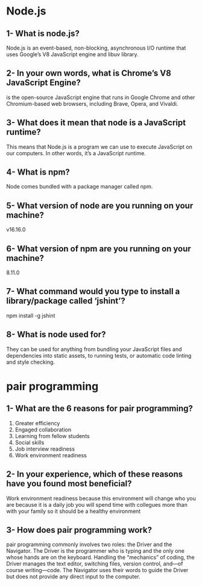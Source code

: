 # Node.js

## 1- What is node.js?

Node.js is an event-based, non-blocking, asynchronous I/O runtime that uses Google’s V8 JavaScript engine and libuv library.

## 2- In your own words, what is Chrome’s V8 JavaScript Engine?

is the open-source JavaScript engine that runs in Google Chrome and other Chromium-based web browsers, including Brave, Opera, and Vivaldi.

## 3- What does it mean that node is a JavaScript runtime?

This means that Node.js is a program we can use to execute JavaScript on our computers. In other words, it’s a JavaScript runtime.

## 4- What is npm?

Node comes bundled with a package manager called npm.

## 5- What version of node are you running on your machine?

v16.16.0

## 6- What version of npm are you running on your machine?

8.11.0

## 7- What command would you type to install a library/package called ‘jshint’?

npm install -g jshint

## 8- What is node used for?

They can be used for anything from bundling your JavaScript files and dependencies into static assets, to running tests, or automatic code linting and style checking.

# pair programming

## 1- What are the 6 reasons for pair programming?

<ol>
<li> Greater efficiency</li>
<li> Engaged collaboration </li>
<li> Learning from fellow students </li>
<li> Social skills </li>
<li> Job interview readiness </li>
<li> Work environment readiness </li>
</ol>

## 2- In your experience, which of these reasons have you found most beneficial?

Work environment readiness because this environment will change who you are because it is a daily job you will spend time with collegues more than with your family so it should be a healthy environment

## 3- How does pair programming work?

pair programming commonly involves two roles: the Driver and the Navigator. The Driver is the programmer who is typing and the only one whose hands are on the keyboard. Handling the “mechanics” of coding, the Driver manages the text editor, switching files, version control, and—of course writing—code. The Navigator uses their words to guide the Driver but does not provide any direct input to the computer. 